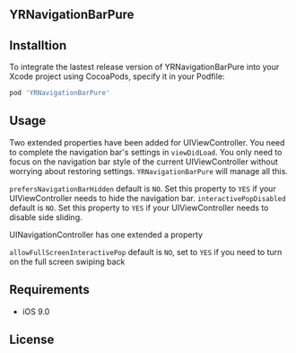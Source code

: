 ## YRNavigationBarPure

## Installtion

To integrate the lastest release version of YRNavigationBarPure into your Xcode project using CocoaPods, specify it in your Podfile:

```ruby
pod 'YRNavigationBarPure'
```

## Usage

Two extended properties have been added for UIViewController. You need to complete the navigation bar's settings in `viewDidLoad`. You only need to focus on the navigation bar style of the current UIViewController without worrying about restoring settings. `YRNavigationBarPure` will manage all this.

`prefersNavigationBarHidden` default is `NO`. Set this property to `YES` if your UIViewController needs to hide the navigation bar.
`interactivePopDisabled` default is `NO`. Set this property to `YES` if your UIViewController needs to disable side sliding.

UINavigationController has one extended a property

`allowFullScreenInteractivePop` default is `NO`, set to `YES` if you need to turn on the full screen swiping back

## Requirements
- iOS 9.0
## License

